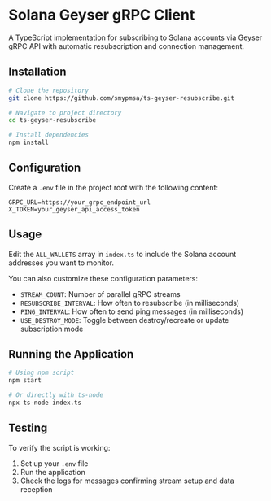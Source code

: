 # Solana Geyser gRPC Client

A TypeScript implementation for subscribing to Solana accounts via Geyser gRPC API with automatic resubscription and connection management.

## Installation

```bash
# Clone the repository
git clone https://github.com/smypmsa/ts-geyser-resubscribe.git

# Navigate to project directory
cd ts-geyser-resubscribe

# Install dependencies
npm install
```

## Configuration

Create a `.env` file in the project root with the following content:

```
GRPC_URL=https://your_grpc_endpoint_url
X_TOKEN=your_geyser_api_access_token
```

## Usage

Edit the `ALL_WALLETS` array in `index.ts` to include the Solana account addresses you want to monitor.

You can also customize these configuration parameters:
- `STREAM_COUNT`: Number of parallel gRPC streams
- `RESUBSCRIBE_INTERVAL`: How often to resubscribe (in milliseconds)
- `PING_INTERVAL`: How often to send ping messages (in milliseconds)
- `USE_DESTROY_MODE`: Toggle between destroy/recreate or update subscription mode

## Running the Application

```bash
# Using npm script
npm start

# Or directly with ts-node
npx ts-node index.ts
```

## Testing

To verify the script is working:
1. Set up your `.env` file
2. Run the application
3. Check the logs for messages confirming stream setup and data reception